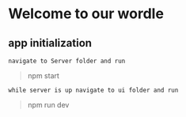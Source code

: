 # Welcome to our wordle 
## app initialization
    navigate to Server folder and run 
> npm start

    while server is up navigate to ui folder and run
> npm run dev
